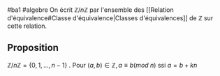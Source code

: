 #ba1 #algebre 
On écrit $\mathbb{Z}/n\mathbb{Z}$ par l'ensemble des [[Relation d'équivalence#Classe d'équivalence|Classes d'équivalences]] de $\mathbb{Z}$
sur cette relation.
## Proposition
 $\mathbb{Z}/n\mathbb{Z}= \{0,1,...,n-1 \}$ .
 Pour $(a,b)\in \mathbb{Z}, a \equiv b(mod\ n)$ ssi $a = b + kn$
 